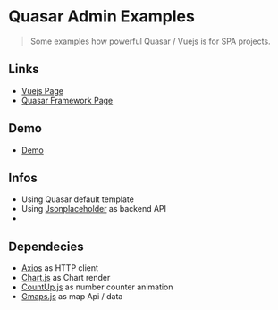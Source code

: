 # Quasar Admin Examples

> Some examples how powerful Quasar / Vuejs is for SPA projects.

## Links
* [Vuejs Page](https://vuejs.org/)
* [Quasar Framework Page](http://quasar-framework.org/)

## Demo 
* [Demo](https://quasar-admin.firebaseapp.com/ )

## Infos
* Using Quasar default template
* Using [Jsonplaceholder](https://jsonplaceholder.typicode.com/) as backend API
*

## Dependecies 
* [Axios](https://github.com/mzabriskie/axios) as HTTP client
* [Chart.js](http://www.chartjs.org) as Chart render
* [CountUp.js](https://inorganik.github.io/countUp.js/) as number counter animation
* [Gmaps.js](https://hpneo.github.io/gmaps/) as map Api / data
